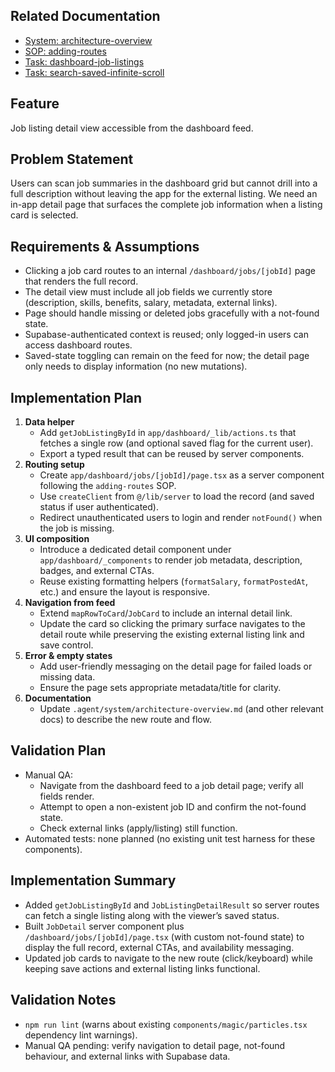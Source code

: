 ## Related Documentation
- [System: architecture-overview](../system/architecture-overview.md)
- [SOP: adding-routes](../sop/adding-routes.md)
- [Task: dashboard-job-listings](./dashboard-job-listings.md)
- [Task: search-saved-infinite-scroll](./search-saved-infinite-scroll.md)

## Feature
Job listing detail view accessible from the dashboard feed.

## Problem Statement
Users can scan job summaries in the dashboard grid but cannot drill into a full description without leaving the app for the external listing. We need an in-app detail page that surfaces the complete job information when a listing card is selected.

## Requirements & Assumptions
- Clicking a job card routes to an internal `/dashboard/jobs/[jobId]` page that renders the full record.
- The detail view must include all job fields we currently store (description, skills, benefits, salary, metadata, external links).
- Page should handle missing or deleted jobs gracefully with a not-found state.
- Supabase-authenticated context is reused; only logged-in users can access dashboard routes.
- Saved-state toggling can remain on the feed for now; the detail page only needs to display information (no new mutations).

## Implementation Plan
1. **Data helper**
   - Add `getJobListingById` in `app/dashboard/_lib/actions.ts` that fetches a single row (and optional saved flag for the current user).
   - Export a typed result that can be reused by server components.
2. **Routing setup**
   - Create `app/dashboard/jobs/[jobId]/page.tsx` as a server component following the `adding-routes` SOP.
   - Use `createClient` from `@/lib/server` to load the record (and saved status if user authenticated).
   - Redirect unauthenticated users to login and render `notFound()` when the job is missing.
3. **UI composition**
   - Introduce a dedicated detail component under `app/dashboard/_components` to render job metadata, description, badges, and external CTAs.
   - Reuse existing formatting helpers (`formatSalary`, `formatPostedAt`, etc.) and ensure the layout is responsive.
4. **Navigation from feed**
   - Extend `mapRowToCard`/`JobCard` to include an internal detail link.
   - Update the card so clicking the primary surface navigates to the detail route while preserving the existing external listing link and save control.
5. **Error & empty states**
   - Add user-friendly messaging on the detail page for failed loads or missing data.
   - Ensure the page sets appropriate metadata/title for clarity.
6. **Documentation**
   - Update `.agent/system/architecture-overview.md` (and other relevant docs) to describe the new route and flow.

## Validation Plan
- Manual QA:
  - Navigate from the dashboard feed to a job detail page; verify all fields render.
  - Attempt to open a non-existent job ID and confirm the not-found state.
  - Check external links (apply/listing) still function.
- Automated tests: none planned (no existing unit test harness for these components).

## Implementation Summary
- Added `getJobListingById` and `JobListingDetailResult` so server routes can fetch a single listing along with the viewer’s saved status.
- Built `JobDetail` server component plus `/dashboard/jobs/[jobId]/page.tsx` (with custom not-found state) to display the full record, external CTAs, and availability messaging.
- Updated job cards to navigate to the new route (click/keyboard) while keeping save actions and external listing links functional.

## Validation Notes
- `npm run lint` (warns about existing `components/magic/particles.tsx` dependency lint warnings).
- Manual QA pending: verify navigation to detail page, not-found behaviour, and external links with Supabase data.
